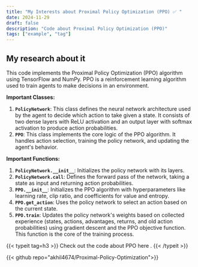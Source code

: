 ```yaml
---
title: "My Interests about Proximal Policy Optimization (PPO) ✅ "
date: 2024-11-29
draft: false
description: "Code about Proximal Policy Optimization (PPO)"
tags: ["example", "tag"]
---
```

## My research about it 
This code implements the Proximal Policy Optimization (PPO) algorithm using TensorFlow and NumPy. PPO is a reinforcement learning algorithm used to train agents to make decisions in an environment.

**Important Classes:**

1. **`PolicyNetwork`**: This class defines the neural network architecture used by the agent to decide which action to take given a state. It consists of two dense layers with ReLU activation and an output layer with softmax activation to produce action probabilities.
2. **`PPO`**: This class implements the core logic of the PPO algorithm. It handles action selection, training the policy network, and updating the agent's behavior.


**Important Functions:**

1. **`PolicyNetwork.__init__`**: Initializes the policy network with its layers.
2. **`PolicyNetwork.call`**: Defines the forward pass of the network, taking a state as input and returning action probabilities.
3. **`PPO.__init__`**: Initializes the PPO algorithm with hyperparameters like learning rate, clip ratio, and coefficients for value and entropy.
4. **`PPO.get_action`**: Uses the policy network to select an action based on the current state.
5. **`PPO.train`**: Updates the policy network's weights based on collected experience (states, actions, advantages, returns, and old action probabilities) using gradient descent and the PPO objective function. This function is the core of the training process.

{{< typeit 
tag=h3 >}}
Check out the code about PPO here .
{{< /typeit >}}


{{< github repo="akhil4674/Proximal-Policy-Optimization">}}


